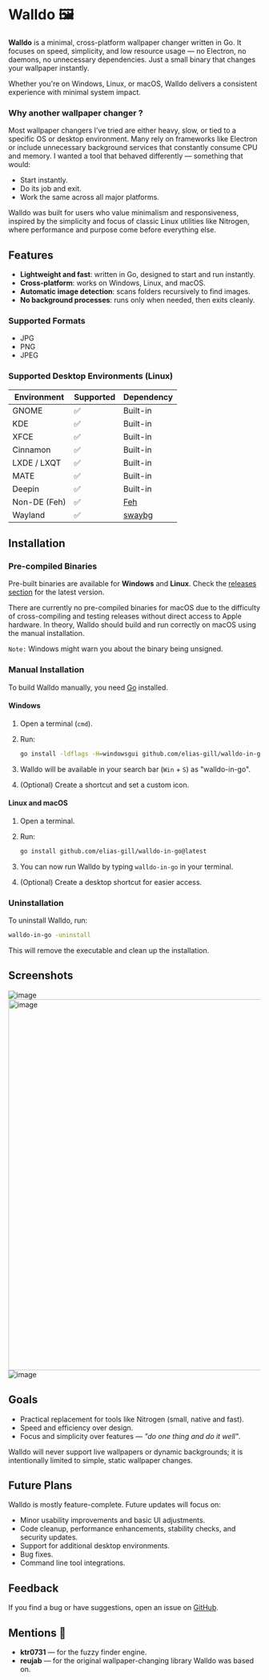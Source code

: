 # Walldo 🖼️

**Walldo** is a minimal, cross-platform wallpaper changer written in Go.
It focuses on speed, simplicity, and low resource usage — no Electron, no daemons, no unnecessary dependencies.
Just a small binary that changes your wallpaper instantly.

Whether you're on Windows, Linux, or macOS, Walldo delivers a consistent experience with minimal system impact.

### Why another wallpaper changer ?

Most wallpaper changers I’ve tried are either heavy, slow, or tied to a specific OS or desktop environment. Many rely on frameworks like Electron or include unnecessary background services that constantly consume CPU and memory. I wanted a tool that behaved differently — something that would:

- Start instantly.
- Do its job and exit.
- Work the same across all major platforms.

Walldo was built for users who value minimalism and responsiveness, inspired by the simplicity and focus of classic Linux utilities like Nitrogen, where performance and purpose come before everything else.

## Features

* **Lightweight and fast**:
  written in Go, designed to start and run instantly.
* **Cross-platform**:
  works on Windows, Linux, and macOS.
* **Automatic image detection**:
  scans folders recursively to find images.
* **No background processes**:
  runs only when needed, then exits cleanly.

### Supported Formats

* JPG
* PNG
* JPEG

### Supported Desktop Environments (Linux)

| Environment  | Supported  | Dependency                                  |
| ------------ | ---------- | ------------------------------------------- |
| GNOME        | ✅         | Built-in                                    |
| KDE          | ✅         | Built-in                                    |
| XFCE         | ✅         | Built-in                                    |
| Cinnamon     | ✅         | Built-in                                    |
| LXDE / LXQT  | ✅         | Built-in                                    |
| MATE         | ✅         | Built-in                                    |
| Deepin       | ✅         | Built-in                                    |
| Non-DE (Feh) | ✅         | [Feh](https://wiki.archlinux.org/title/Feh) |
| Wayland      | ✅         | [swaybg](https://github.com/swaywm/swaybg)  |

## Installation

### Pre-compiled Binaries

Pre-built binaries are available for **Windows** and **Linux**.
Check the [releases section](https://github.com/Elias-Gill/walldo/releases) for the latest version.

There are currently no pre-compiled binaries for macOS due to the difficulty of cross-compiling and testing releases without direct access to Apple hardware.
In theory, Walldo should build and run correctly on macOS using the manual installation.

`Note:` Windows might warn you about the binary being unsigned.

### Manual Installation

To build Walldo manually, you need [Go](https://go.dev/doc/install) installed.

#### Windows

1. Open a terminal (`cmd`).
2. Run:

   ```sh
   go install -ldflags -H=windowsgui github.com/elias-gill/walldo-in-go@latest
   ```
3. Walldo will be available in your search bar (`Win` + `S`) as "walldo-in-go".
4. (Optional) Create a shortcut and set a custom icon.

#### Linux and macOS

1. Open a terminal.
2. Run:

   ```sh
   go install github.com/elias-gill/walldo-in-go@latest
   ```
3. You can now run Walldo by typing `walldo-in-go` in your terminal.
4. (Optional) Create a desktop shortcut for easier access.

### Uninstallation

To uninstall Walldo, run:

```sh
walldo-in-go -uninstall
```

This will remove the executable and clean up the installation.

## Screenshots

![image](https://github.com/user-attachments/assets/0563faa1-8430-42e2-92e7-22c807e8e236) <img width="1365" height="739" alt="image" src="https://github.com/user-attachments/assets/952bdefe-a55b-4dd8-b29a-7f6e2279b2d7" />
![image](https://github.com/user-attachments/assets/9d5fde99-9cda-47d4-ba09-9417f01df531)

## Goals

* Practical replacement for tools like Nitrogen (small, native and fast).
* Speed and efficiency over design.
* Focus and simplicity over features — _"do one thing and do it well"_.

Walldo will never support live wallpapers or dynamic backgrounds; it is intentionally limited to simple, static wallpaper changes.

## Future Plans

Walldo is mostly feature-complete. Future updates will focus on:

- Minor usability improvements and basic UI adjustments.
- Code cleanup, performance enhancements, stability checks, and security updates.
- Support for additional desktop environments.
- Bug fixes.
- Command line tool integrations.

## Feedback

If you find a bug or have suggestions, open an issue on [GitHub](https://github.com/Elias-Gill/walldo/issues).

## Mentions 🙏

* **ktr0731** — for the fuzzy finder engine.
* **reujab** — for the original wallpaper-changing library Walldo was based on.
